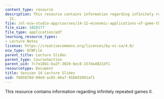 ```yaml
---
content_type: resource
description: This resource contains information regarding infinitely repeated games
  II.
file: /ol-ocw-studio-app/courses/14-12-economic-applications-of-game-theory-fall-2012/f685878d04e9ac6546a791b8d3401af1_MIT14_12F12_slides14.pdf
file_size: 1028177
file_type: application/pdf
learning_resource_types:
- Lecture Notes
license: https://creativecommons.org/licenses/by-nc-sa/4.0/
ocw_type: OCWFile
parent_title: Lecture Slides
parent_type: CourseSection
parent_uid: 7c7e18b1-ba2f-3029-6ec8-157da4021df1
resourcetype: Document
title: Session 14 Lecture Slides
uid: f685878d-04e9-ac65-46a7-91b8d3401af1
---
```

This resource contains information regarding infinitely repeated games II.